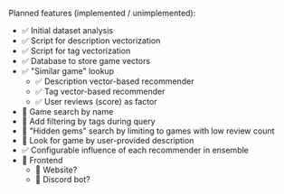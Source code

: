 Planned features (implemented / unimplemented):

- ✅ Initial dataset analysis
- ✅ Script for description vectorization
- ✅ Script for tag vectorization
- ✅ Database to store game vectors
- ✅ "Similar game" lookup
  - ✅ Description vector-based recommender
  - ✅ Tag vector-based recommender
  - ✅ User reviews (score) as factor
- 🔳 Game search by name
- 🔳 Add filtering by tags during query
- 🔳 "Hidden gems" search by limiting to games with low review count
- 🔳 Look for game by user-provided description
- ✅ Configurable influence of each recommender in ensemble
- 🔳 Frontend
  - 🔳 Website?
  - 🔳 Discord bot?